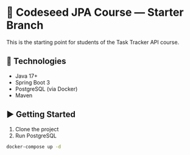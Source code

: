 # 🧱 Codeseed JPA Course — Starter Branch

This is the starting point for students of the Task Tracker API course.

## 🧩 Technologies

- Java 17+
- Spring Boot 3
- PostgreSQL (via Docker)
- Maven

## ▶️ Getting Started

1. Clone the project
2. Run PostgreSQL

```bash
docker-compose up -d
